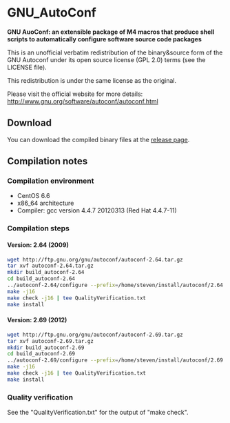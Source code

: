 # GNU_AutoConf
**GNU AuoConf: an extensible package of M4 macros that produce shell scripts to automatically configure software source code packages**


This is an unofficial verbatim redistribution of the binary&source form of the GNU Autoconf under its open source license (GPL 2.0) terms (see the LICENSE file).

This redistribution is under the same license as the original.

Please visit the official website for more details: http://www.gnu.org/software/autoconf/autoconf.html

## Download
You can download the compiled binary files at the [release page](https://github.com/yuhangwang/GNU_AutoConf/releases).

## Compilation notes
### Compilation environment
* CentOS 6.6
* x86_64 architecture
* Compiler: gcc version 4.4.7 20120313 (Red Hat 4.4.7-11)

### Compilation steps
#### Version: 2.64 (2009)
```bash
wget http://ftp.gnu.org/gnu/autoconf/autoconf-2.64.tar.gz
tar xvf autoconf-2.64.tar.gz
mkdir build_autoconf-2.64
cd build_autoconf-2.64
../autoconf-2.64/configure --prefix=/home/steven/install/autoconf/2.64
make -j16
make check -j16 | tee QualityVerification.txt
make install
```

#### Version: 2.69 (2012)
```bash
wget http://ftp.gnu.org/gnu/autoconf/autoconf-2.69.tar.gz
tar xvf autoconf-2.69.tar.gz
mkdir build_autoconf-2.69
cd build_autoconf-2.69
../autoconf-2.69/configure --prefix=/home/steven/install/autoconf/2.69
make -j16
make check -j16 | tee QualityVerification.txt
make install
```

### Quality verification
See the "QualityVerification.txt" for the output of "make check".

